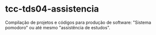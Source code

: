 # tcc-tds04-assistencia
Compilação de projetos e códigos para produção de software: "Sistema pomodoro" ou até mesmo "assistência de estudos".
